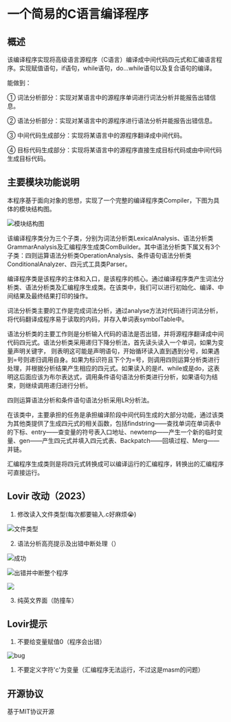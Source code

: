 # 一个简易的C语言编译程序

## 概述

该编译程序实现将高级语言源程序（C语言）编译成中间代码四元式和汇编语言程序。实现赋值语句，if语句，while语句，do…while语句以及复合语句的编译。

能做到：

① 词法分析部分：实现对某语言中的源程序单词进行词法分析并能报告出错信息。

② 语法分析部分：实现对某语言中的源程序进行语法分析并能报告出错信息。

③ 中间代码生成部分：实现将某语言中的源程序翻译成中间代码。

④ 目标代码生成部分：实现将某语言中的源程序直接生成目标代码或由中间代码生成目标代码。

## 主要模块功能说明

本程序基于面向对象的思想，实现了一个完整的编译程序类Compiler，下图为具体的模块结构图。



![模块结构图](IMAGE/1.jpg)

该编译程序类分为三个子类，分别为词法分析类LexicalAnalysis、语法分析类GrammarAnalysis及汇编程序生成类ComBuilder。其中语法分析类下属又有3个子类：四则运算语法分析类OperationAnalysis、条件语句语法分析类ConditionalAnalyzer、四元式工具类Parser。

编译程序类是该程序的主体和入口，是该程序的核心。通过编译程序类产生词法分析类、语法分析类及汇编程序生成类。在该类中，我们可以进行初始化、编译、中间结果及最终结果打印的操作。

词法分析类主要的工作是完成词法分析，通过analyse方法对代码进行词法分析，将代码翻译成程序易于读取的内码，并存入单词表symbolTable中。

语法分析类的主要工作则是分析输入代码的语法是否出错，并将源程序翻译成中间代码四元式。语法分析类采用递归下降分析法，首先读头读入一个单词，如果为变量声明关键字， 则表明这可能是声明语句，开始循环读入直到遇到分号，如果遇到=号则递归调用自身。如果为标识符且下个为=号，则调用四则运算分析类进行处理，并根据分析结果产生相应的四元式。如果读入的是if、while或是do，这表明这后面应该为布尔表达式，调用条件语句语法分析类进行分析，如果语句为结束，则继续调用递归进行分析。

四则运算语法分析和条件语句语法分析采用LR分析法。

在该类中，主要承担的任务是承担编译阶段中间代码生成的大部分功能，通过该类为其他类提供了生成四元式的相关函数，包括findstring——查找单词在单词表中的下标、entry——查变量的符号表入口地址、newtemp——产生一个新的临时变量、gen——产生四元式并填入四元式表、Backpatch——回填过程、Merg——并链。

汇编程序生成类则是将四元式转换成可以编译运行的汇编程序，转换出的汇编程序可直接运行。

## Lovir 改动（2023）

1. 修改读入文件类型(每次都要输入.c好麻烦😭)

![文件类型](IMAGE/image-20230628171352784.png)

2. 语法分析高亮提示及出错中断处理（）

![成功](IMAGE/image-20230628171419967.png)

![出错并中断整个程序](IMAGE/image-20230628171512033.png)

![](IMAGE/image-20230628171602494.png)


3. 纯英文界面（防撞车）



## Lovir提示

1. 不要给变量赋值0（程序会出错）

![bug](IMAGE/image-20230628172107987.png)

1. 不要定义字符'c'为变量（汇编程序无法运行，不过这是masm的问题）

## 开源协议

基于MIT协议开源

